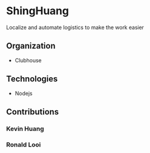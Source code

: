 # ShingHuang
Localize and automate logistics to make the work easier

## Organization
 - Clubhouse

## Technologies
 - Nodejs

## Contributions

### Kevin Huang

### Ronald Looi
